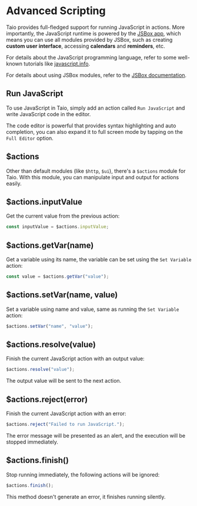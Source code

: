 # Advanced Scripting

Taio provides full-fledged support for running JavaScript in actions. More importantly, the JavaScript runtime is powered by the [JSBox app](https://apps.apple.com/us/app/id1312014438), which means you can use all modules provided by JSBox, such as creating **custom user interface**, accessing **calendars** and **reminders**, etc.

For details about the JavaScript programming language, refer to some well-known tutorials like [javascript.info](https://javascript.info/).

For details about using JSBox modules, refer to the [JSBox documentation](https://docs.xteko.com/#/en/).

## Run JavaScript

To use JavaScript in Taio, simply add an action called `Run JavaScript` and write JavaScript code in the editor.

The code editor is powerful that provides syntax highlighting and auto completion, you can also expand it to full screen mode by tapping on the `Full Editor` option.

## $actions

Other than default modules (like `$http`, `$ui`), there's a `$actions` module for Taio. With this module, you can manipulate input and output for actions easily.

## $actions.inputValue

Get the current value from the previous action:

```js
const inputValue = $actions.inputValue;
```

## $actions.getVar(name)

Get a variable using its name, the variable can be set using the `Set Variable` action:

```js
const value = $actions.getVar("value");
```

## $actions.setVar(name, value)

Set a variable using name and value, same as running the `Set Variable` action:

```js
$actions.setVar("name", "value");
```

## $actions.resolve(value)

Finish the current JavaScript action with an output value:

```js
$actions.resolve("value");
```

The output value will be sent to the next action.

## $actions.reject(error)

Finish the current JavaScript action with an error:

```js
$actions.reject("Failed to run JavaScript.");
```

The error message will be presented as an alert, and the execution will be stopped immediately.

## $actions.finish()

Stop running immediately, the following actions will be ignored:

```js
$actions.finish();
```

This method doesn't generate an error, it finishes running silently.